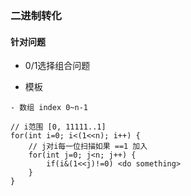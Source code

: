 ### 二进制转化

#### 针对问题
- 0/1选择组合问题

- 模板
```
- 数组 index 0~n-1

// i范围 [0, 11111..1]
for(int i=0; i<(1<<n); i++) {
    // j对i每一位扫描如果 ==1 加入
    for(int j=0; j<n; j++) {
        if(i&(1<<j)!=0) <do something>
    }
}

```